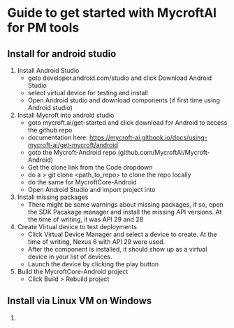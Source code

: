 # Guide to get started with MycroftAI for PM tools

## Install for android studio

1. Install Android Studio 
   - goto developer.android.com/studio and click Download Android Studio
   - select virtual device for testing and install
   - Open Android studio and download components (if first time using Android studio)
2. Install Mycroft into android studio
   - goto mycroft.ai/get-started and click download for Android to access the github repo
   - documentation here: https://mycroft-ai.gitbook.io/docs/using-mycroft-ai/get-mycroft/android
   - goto the Mycroft-Android repo (github.com/MycroftAI/Mycroft-Android)
   - Get the clone link from the Code dropdown
   - do a > git clone <path_to_repo> to clone the repo locally
   - do the same for MycroftCore-Android
   - Open Android Studio and import project into 
3. Install missing packages
   - There might be some warnings about missing packages, if so, open the SDK Pacakage manager and install the missing API versions. At the time of writing, it was API 29 and 28
4. Create Virtual device to test deployments
   - Click Virtual Device Manager and select a device to create. At the time of writing, Nexus 6 with API 29 were used. 
   - After the component is installed, it should show up as a virtual device in your list of devices. 
   - Launch the device by clicking the play button
5. Build the MycroftCore-Android project
   - Click Build > Rebuild project

## Install via Linux VM on Windows

1. 

